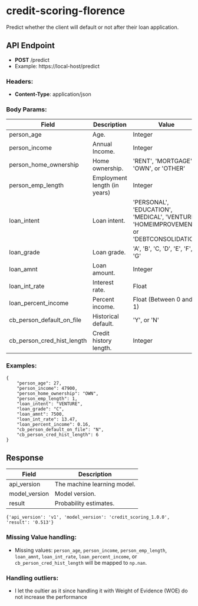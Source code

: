 # credit-scoring-florence
Predict whether the client will default or not after their loan application.

## API Endpoint
- **POST** /predict
- Example: https://local-host/predict

### Headers:
- **Content-Type**: application/json

### Body Params:
Field | Description | Value | Required
------|-------------|-------|---------
person_age | Age. | Integer | Yes
person_income | Annual Income. | Integer | Yes 
person_home_ownership | Home ownership. | 'RENT', 'MORTGAGE', 'OWN', or 'OTHER' | Yes
person_emp_length | Employment length (in years) | Integer | Yes
loan_intent | Loan intent. | 'PERSONAL', 'EDUCATION', 'MEDICAL', 'VENTURE', 'HOMEIMPROVEMENT', or 'DEBTCONSOLIDATION' | Yes
loan_grade | Loan grade. | 'A', 'B', 'C, 'D', 'E', 'F', or 'G' | Yes
loan_amnt | Loan amount. | Integer | Yes
loan_int_rate | Interest rate. | Float | Yes
loan_percent_income | Percent income. | Float (Between 0 and 1) | Yes
cb_person_default_on_file | Historical default. | 'Y', or 'N' | Yes
cb_person_cred_hist_length | Credit history length. | Integer | Yes

### Examples:

```
{
    "person_age": 27,
    "person_income": 47900,
    "person_home_ownership": "OWN",
    "person_emp_length": 1,
    "loan_intent": "VENTURE",
    "loan_grade": "C",
    "loan_amnt": 7500,
    "loan_int_rate": 13.47,
    "loan_percent_income": 0.16,
    "cb_person_default_on_file": "N",
    "cb_person_cred_hist_length": 6
}
```

## Response
Field | Description
------|------------
api_version | The machine learning model.
model_version | Model version.
result | Probability estimates.

```
{'api_version': 'v1', 'model_version': 'credit_scoring_1.0.0', 'result': '0.513'}
```

### Missing Value handling:
- Missing values: `person_age`, `person_income`, `person_emp_length`, `loan_amnt`, `loan_int_rate`, `loan_percent_income`, or `cb_person_cred_hist_length` will be mapped to `np.nan`.

### Handling outliers:
- I let the oultier as it since handling it with Weight of Evidence (WOE) do not increase the performance
